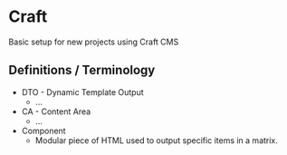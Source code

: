 # Craft
Basic setup for new projects using Craft CMS


## Definitions / Terminology

* DTO - Dynamic Template Output
	* ...
* CA - Content Area
	* ...
* Component
	* Modular piece of HTML used to output specific items in a matrix.
